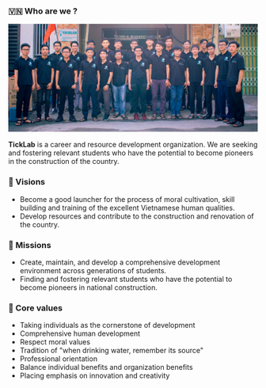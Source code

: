 ### 🇻🇳 Who are we ?

![Members](https://raw.githubusercontent.com/TickLabVN/.github/master/profile/lab_member.jpg)

**TickLab** is a career and resource development organization.
We are seeking and fostering relevant students who have the potential to become pioneers in the construction of the country.

### 🚀 Visions

- Become a good launcher for the process of moral cultivation, skill building and training of the excellent Vietnamese human qualities.
- Develop resources and contribute to the construction and renovation of the country.

### 🎯 Missions

- Create, maintain, and develop a comprehensive development environment across generations of students.
- Finding and fostering relevant students who have the potential to become pioneers in national construction.

### 🌱 Core values

- Taking individuals as the cornerstone of development
- Comprehensive human development
- Respect moral values
- Tradition of "when drinking water, remember its source"
- Professional orientation
- Balance individual benefits and organization benefits
- Placing emphasis on innovation and creativity
